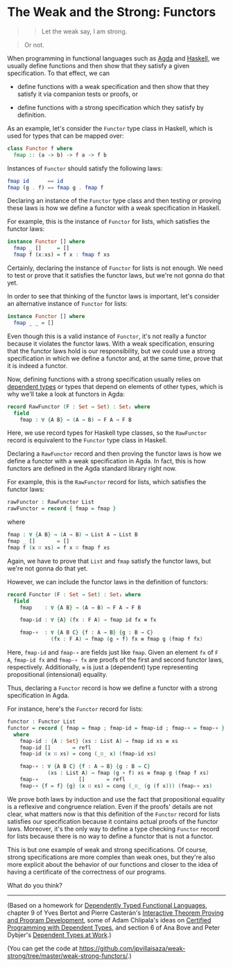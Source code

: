 The Weak and the Strong: Functors
=================================

> > Let the weak say, I am strong.

> Or not.

When programming in functional languages such as [Agda][agda] and
[Haskell][haskell], we usually define functions and then show that
they satisfy a given specification. To that effect, we can

- define functions with a weak specification and then show that they
  satisfy it via companion tests or proofs, or

- define functions with a strong specification which they satisfy by
  definition.

As an example, let's consider the `Functor` type class in Haskell,
which is used for types that can be mapped over:

```haskell
class Functor f where
  fmap :: (a -> b) -> f a -> f b
```

Instances of `Functor` should satisfy the following laws:

```haskell
fmap id      == id
fmap (g . f) == fmap g . fmap f
```

Declaring an instance of the `Functor` type class and then testing or
proving these laws is how we define a functor with a weak
specification in Haskell.

For example, this is the instance of `Functor` for lists, which
satisfies the functor laws:

```haskell
instance Functor [] where
  fmap _ []     = []
  fmap f (x:xs) = f x : fmap f xs
```

Certainly, declaring the instance of `Functor` for lists is not
enough. We need to test or prove that it satisfies the functor laws,
but we're not gonna do that yet.

In order to see that thinking of the functor laws is important, let's
consider an alternative instance of `Functor` for lists:

```haskell
instance Functor [] where
  fmap _ _ = []
```

Even though this is a valid instance of `Functor`, it's not really a
functor because it violates the functor laws. With a weak
specification, ensuring that the functor laws hold is our
responsibility, but we could use a strong specification in which we
define a functor and, at the same time, prove that it is indeed a
functor.

Now, defining functions with a strong specification usually relies on
[dependent types](http://en.wikipedia.org/wiki/Dependent_type) or
types that depend on elements of other types, which is why we'll take
a look at functors in Agda:

```agda
record RawFunctor (F : Set → Set) : Set₁ where
  field
    fmap : ∀ {A B} → (A → B) → F A → F B
```

Here, we use record types for Haskell type classes, so the
`RawFunctor` record is equivalent to the `Functor` type class in
Haskell.

Declaring a `RawFunctor` record and then proving the functor laws is
how we define a functor with a weak specification in Agda. In fact,
this is how functors are defined in the Agda standard library right
now.

For example, this is the `RawFunctor` record for lists, which
satisfies the functor laws:

```agda
rawFunctor : RawFunctor List
rawFunctor = record { fmap = fmap }
```

where

```agda
fmap : ∀ {A B} → (A → B) → List A → List B
fmap _ []       = []
fmap f (x ∷ xs) = f x ∷ fmap f xs
```

Again, we have to prove that `List` and `fmap` satisfy the functor
laws, but we're not gonna do that yet.

However, we can include the functor laws in the definition of
functors:

```agda
record Functor (F : Set → Set) : Set₁ where
  field
    fmap    : ∀ {A B} → (A → B) → F A → F B

    fmap-id : ∀ {A} (fx : F A) → fmap id fx ≡ fx

    fmap-∘  : ∀ {A B C} {f : A → B} {g : B → C}
              (fx : F A) → fmap (g ∘ f) fx ≡ fmap g (fmap f fx)
```

Here, `fmap-id` and `fmap-∘` are fields just like `fmap`. Given an
element `fx` of `F A`, `fmap-id fx` and `fmap-∘ fx` are proofs of the
first and second functor laws, respectively. Additionally, `≡` is just
a (dependent) type representing propositional (intensional) equality.

Thus, declaring a `Functor` record is how we define a functor with a
strong specification in Agda.

For instance, here's the `Functor` record for lists:

```agda
functor : Functor List
functor = record { fmap = fmap ; fmap-id = fmap-id ; fmap-∘ = fmap-∘ }
  where
    fmap-id : {A : Set} (xs : List A) → fmap id xs ≡ xs
    fmap-id []       = refl
    fmap-id (x ∷ xs) = cong (_∷_ x) (fmap-id xs)

    fmap-∘ : ∀ {A B C} {f : A → B} {g : B → C}
             (xs : List A) → fmap (g ∘ f) xs ≡ fmap g (fmap f xs)
    fmap-∘             []       = refl
    fmap-∘ {f = f} {g} (x ∷ xs) = cong (_∷_ (g (f x))) (fmap-∘ xs)
```

We prove both laws by induction and use the fact that propositional
equality is a reflexive and congruence relation. Even if the proofs'
details are not clear, what matters now is that this definition of the
`Functor` record for lists satisfies our specification because it
contains actual proofs of the functor laws. Moreover, it's the only
way to define a type checking `Functor` record for lists because there
is no way to define a functor that is not a functor.

This is but one example of weak and strong specifications. Of course,
strong specifications are more complex than weak ones, but they're
also more explicit about the behavior of our functions and closer to
the idea of having a certificate of the correctness of our programs.

What do you think?

---

(Based on a homework for [Dependently Typed Functional
Languages][dtfl], chapter 9 of Yves Bertot and Pierre Casterán's
[Interactive Theorem Proving and Program Development][coqart], some of
Adam Chlipala's ideas on [Certified Programming with Dependent
Types][cpdt], and section 6 of Ana Bove and Peter Dybjer's [Dependent
Types at Work][dtw].)

(You can get the code at
<https://github.com/jpvillaisaza/weak-strong/tree/master/weak-strong-functors/>.)

[agda]:    http://wiki.portal.chalmers.se/agda/
[coqart]:  http://www.labri.fr/perso/casteran/CoqArt/
[cpdt]:    http://adam.chlipala.net/cpdt/
[dtfl]:    http://www1.eafit.edu.co/asicard/courses/dtfl-CB0683/
[dtw]:     http://link.springer.com/chapter/10.1007/978-3-642-03153-3_2
[haskell]: http://www.haskell.org/
